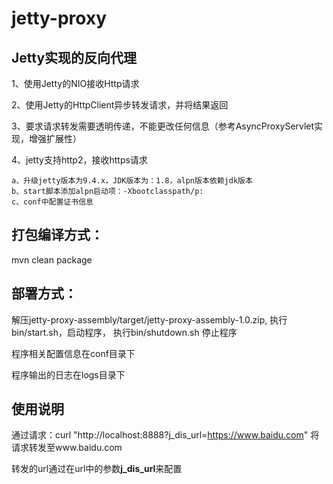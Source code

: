 # jetty-proxy
## Jetty实现的反向代理

1、使用Jetty的NIO接收Http请求

2、使用Jetty的HttpClient异步转发请求，并将结果返回

3、要求请求转发需要透明传递，不能更改任何信息（参考AsyncProxyServlet实现，增强扩展性）

4、jetty支持http2，接收https请求

    a、升级jetty版本为9.4.x，JDK版本为：1.8，alpn版本依赖jdk版本
    b、start脚本添加alpn启动项：-Xbootclasspath/p:
    c、conf中配置证书信息

## 打包编译方式：
mvn clean package

## 部署方式：
解压jetty-proxy-assembly/target/jetty-proxy-assembly-1.0.zip,
执行bin/start.sh，启动程序，
执行bin/shutdown.sh 停止程序

程序相关配置信息在conf目录下

程序输出的日志在logs目录下

## 使用说明
通过请求：curl "http://localhost:8888?j_dis_url=https://www.baidu.com"
将请求转发至www.baidu.com

转发的url通过在url中的参数**j_dis_url**来配置